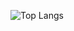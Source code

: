 ![Top Langs](https://github-readme-stats.vercel.app/api/top-langs/?username=leviszaboo&layout=compact)
